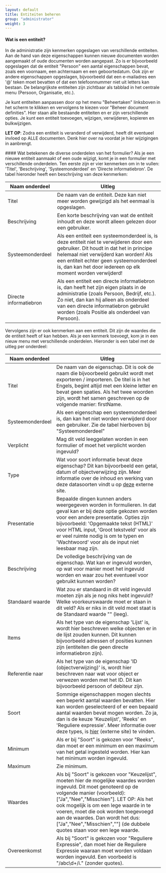 ```yaml
---
layout: default
title: Entiteiten beheren
group: "administrator"
weight: 3
---
```


#### Wat is een entiteit?
In de administratie zijn kenmerken opgeslagen van verschillende entiteiten. Aan de hand van deze eigenschappen kunnen
nieuwe documenten worden aangemaakt of oude documenten worden aangepast. Zo is er bijvoorbeeld opgeslagen dat de
entiteit "Persoon" een aantal eigenschappen bevat, zoals een voornaam, een achternaam en een geboortedatum. Ook zijn
er andere eigenschappen opgeslagen, bijvoorbeeld dat een e-mailadres een '@' teken moet bevatten of dat een telefoonnummer
niet uit letters kan bestaan. De belangrijkste entiteiten zijn zichtbaar als tabblad in het centrale menu (Persoon,
Organisatie, etc.).

Je kunt entiteiten aanpassen door op het menu "Beheertaken" linksboven in het scherm te klikken en vervolgens te kiezen
voor "Beheer document definities". Hier staan alle bestaande entiteiten en er zijn verschillende opties. Je kunt een
entiteit toevoegen, wijzigen, verwijderen, kopieren en bulkwijzigen.

__LET OP__: Zodra een entiteit is veranderd of verwijderd, heeft dit eventueel invloed op ALLE documenten. Denk hier over na
voordat je hier wijzigingen in aanbrengt.

####<a class="anchor" name="uitleg"> Wat betekenen de diverse onderdelen van het formulier?
Als je een nieuwe entiteit aanmaakt of een oude wijzigt, komt je in een formulier met verschillende onderdelen.
Ten eerste zijn er vier kenmerken om in te vullen: 'Titel', 'Beschrijving', 'Systeemonderdeel' en 'Directe informatiebron'.
De tabel hieronder heeft een beschrijving van deze kenmerken:

|Naam onderdeel|Uitleg|
|---|---|
|Titel|De naam van de entiteit. Deze kan niet meer worden gewijzigd als het eenmaal is opgeslagen.|
|Beschrijving|Een korte beschrijving van wat de entiteit inhoudt en deze wordt alleen gelezen door een gebruiker.|
|Systeemonderdeel|Als een entiteit een systeemonderdeel is, is deze entiteit niet te verwijderen door een gebruiker. Dit houdt in dat het in principe helemaal niet verwijderd kan worden! Als een entiteit echter geen systeemonderdeel is, dan kan het door iedereen op elk moment worden verwijderd!|
|Directe informatiebron|Als een entiteit een directe informatiebron is, dan heeft het zijn eigen plaats in de administratie (zoals Persoon, Bedrijf, etc.). Zo niet, dan kan hij alleen als onderdeel van een directe informatiebron gebruikt worden (zoals Positie als onderdeel van Persoon).|

Vervolgens zijn er ook kenmerken aan een entiteit. Dit zijn de waardes die de entiteit heeft of kan hebben. Als je een
kenmerk toevoegt, kom je in een nieuw menu met verschillende onderdelen. Hieronder is een tabel met de uitleg per onderdeel:

|Naam onderdeel|Uitleg|
|---|---|
|Titel|De naam van de eigenschap. Dit is ook de naam die bijvoorbeeld gebruikt wordt met exporteren / importeren. De titel is in het Engels, begint altijd met een kleine letter en bevat geen spaties. Als het twee woorden zijn, wordt het samen geschreven op de volgende manier: firstName.|
|Systeemonderdeel|Als een eigenschap een systeemonderdeel is, dan kan het niet worden verwijderd door een gebruiker. Zie de tabel hierboven bij "Systeemonderdeel"|
|Verplicht|Mag dit veld leeggelaten worden in een formulier of moet het verplicht worden ingevuld?|
|Type|Wat voor soort informatie bevat deze eigenschap? Dit kan bijvoorbeeld een getal, datum of objectverwijzing zijn. Meer informatie over de inhoud en werking van deze datasoorten vindt u op [deze](https://github.com/wordnik/swagger-core/wiki/Datatypes) externe site.|
|Presentatie|Bepaalde dingen kunnen anders weergegeven worden in formulieren. In dat geval kan er bij deze optie gekozen worden voor een andere presentatie. Opties zijn bijvoorbeeld: 'Opgemaakte tekst (HTML)' voor HTML input, 'Groot tekstveld' voor als er veel ruimte nodig is om te typen en 'Wachtwoord' voor als de input niet leesbaar mag zijn.|
|Beschrijving|De volledige beschrijving van de eigenschap. Wat kan er ingevuld worden, op wat voor manier moet het ingevuld worden en waar zou het eventueel voor gebruikt kunnen worden?|
|Standaard waarde|Wat zou er standaard in dit veld ingevuld moeten zijn als je nog niks hebt ingevuld? Welke voorkeurswaarde moet er staan in dit veld? Als er niks in dit veld moet staat is de Standaard waarde "" (leeg).|
|Items|Als het type van de eigenschap 'Lijst' is, wordt hier beschreven welke objecten er in de lijst zouden kunnen. Dit kunnen bijvoorbeeld adressen of posities kunnen zijn (entiteiten die geen directe informatiebron zijn).|
|Referentie naar|Als het type van de eigenschap 'ID (objectverwijzing)' is, wordt hier beschreven naar wat voor object er verwezen worden met het ID. Dit kan bijvoorbeeld persoon of debiteur zijn.|
|Soort|Sommige eigenschappen mogen slechts een beperkt aantal waarden bevatten. Hier kan worden geselecteerd of er een bepaald aantal waarden bevat mogen worden. Zo ja, dan is de keuze 'Keuzelijst', 'Reeks' en 'Reguliere expressie'. Meer informatie over deze types, is [hier](https://github.com/wordnik/swagger-core/wiki/Datatypes) (externe site) te vinden.|
|Minimum|Als er bij "Soort" is gekozen voor "Reeks", dan moet er een minimum en een maximum van het getal ingesteld worden. Hier kan het minimum worden ingevuld.|
|Maximum|Zie minimum.|
|Waardes|Als bij "Soort" is gekozen voor "Keuzelijst", moeten hier de mogelijke waardes worden ingevuld. Dit moet genoteerd op de volgende manier (voorbeeld): ["Ja","Nee","Misschien"]. LET OP: Als het ook mogelijk is om een lege waarde in te voeren, moet die ook worden toegevoegd aan de waardes. Dan wordt het dus: ["Ja","Nee","Misschien",""] (de dubbele quotes staan voor een lege waarde.|
|Overeenkomst|Als bij "Soort" is gekozen voor "Reguliere Expressie", dan moet hier de Reguliere Expressie waaraan moet worden voldaan worden ingevuld. Een voorbeeld is "/abc\d+/i." (zonder quotes).|